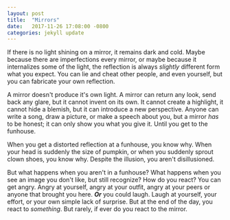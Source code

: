 ```yaml
---
layout: post
title:  "Mirrors"
date:   2017-11-26 17:08:00 -0800
categories: jekyll update
---
```

If there is no light shining on a mirror, it remains dark and cold. Maybe because
there are imperfections every mirror, or maybe because it internalizes some of the
light, the reflection is always *slightly* different form what you expect. You can
lie and cheat other people, and even yourself, but you can fabricate your own reflection.

A mirror doesn't produce it's own light. A mirror can return any look, send back
any glare, but it cannot invent on its own. It cannot create a highlight, it cannot
hide a blemish, but it can introduce a new perspective. Anyone can write a song,
draw a picture, or make a speech about you, but a mirror *has* to be honest; it
can only show you what you give it. Until you get to the funhouse.

When you get a distorted reflection at a funhouse, you know why. When your head
is suddenly the size of pumpkin, or when you suddenly sprout clown shoes, you know
why. Despite the illusion, you aren't disillusioned.

But what happens when you aren't in a funhouse? What happens when you see an image
you don't like, but still recognize? How do you react? You can get angry. Angry
at yourself, angry at your outfit, angry at your peers or anyone that brought
you here. ***Or*** you could laugh. Laugh at yourself, your effort, or your own
simple lack of surprise. But at the end of the day, you react to *something*. But
rarely, if ever do you react to the mirror.
